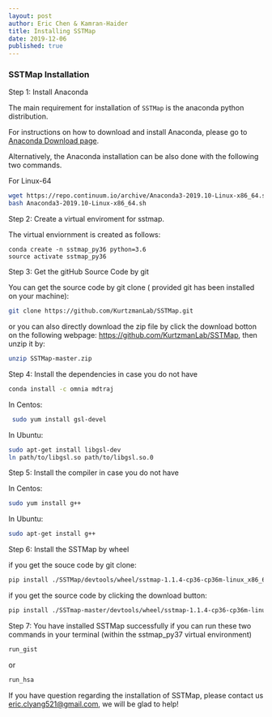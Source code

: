 ```yaml
---
layout: post
author: Eric Chen & Kamran-Haider
title: Installing SSTMap
date: 2019-12-06
published: true
---
```


### SSTMap Installation

Step 1: Install Anaconda

The main requirement for installation of `SSTMap` is the anaconda python distribution.

<!--more-->


For instructions on how to download and install Anaconda, please go to [Anaconda Download page](https://www.anaconda.com/distribution/).
 

Alternatively, the Anaconda installation can be also done with the following two commands. 

For Linux-64
```bash
wget https://repo.continuum.io/archive/Anaconda3-2019.10-Linux-x86_64.sh
bash Anaconda3-2019.10-Linux-x86_64.sh
```
Step 2: Create a virtual enviroment for sstmap.

<!--more-->

The virtual enviornment is created as follows:

```
conda create -n sstmap_py36 python=3.6
source activate sstmap_py36
```


Step 3: Get the gitHub Source Code by git


You can get the source code by git clone ( provided git has been installed on your machine):

```bash 
git clone https://github.com/KurtzmanLab/SSTMap.git

```

or you can also directly download the zip file by click the download botton on the following webpage: https://github.com/KurtzmanLab/SSTMap, then unzip it by:

```bash
unzip SSTMap-master.zip

```
Step 4: Install the dependencies in case you do not have 

```bash
conda install -c omnia mdtraj
```
In Centos:
```bash
 sudo yum install gsl-devel
```
In Ubuntu:
```bash 
sudo apt-get install libgsl-dev  
ln path/to/libgsl.so path/to/libgsl.so.0
```

Step 5: Install the compiler in case you do not have

In Centos:

```bash
sudo yum install g++
```

In Ubuntu:
```bash
sudo apt-get install g++
```
Step 6: Install the SSTMap by wheel

if you get the souce code by git clone:
```bash
pip install ./SSTMap/devtools/wheel/sstmap-1.1.4-cp36-cp36m-linux_x86_64.whl
```

if you get the source code by clicking the download button:
```bash
pip install ./SSTmap-master/devtools/wheel/sstmap-1.1.4-cp36-cp36m-linux_x86_64.whl
```

Step 7: You have installed SSTMap successfully if you can run these two commands in your terminal (within the sstmap_py37 virtual environment)

```bash
run_gist
```

or
```bash
run_hsa

```

If you have question regarding the installation of SSTMap, please contact us eric.clyang521@gmail.com, we will be glad to help!
